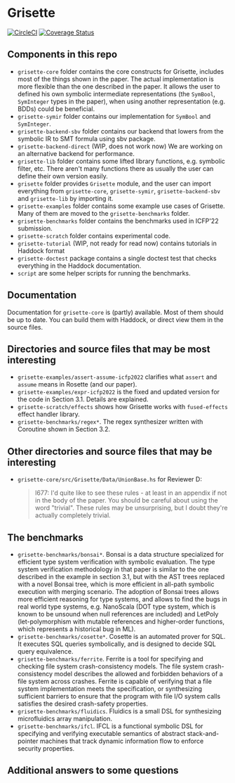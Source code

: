 # Grisette

[![CircleCI](https://circleci.com/gh/lsrcz/grisette-haskell/tree/main.svg?style=svg&circle-token=feae0d11f5760b7966cc8f694337f26317c26b1a)](https://circleci.com/gh/lsrcz/grisette-haskell/tree/main) [![Coverage Status](https://coveralls.io/repos/github/lsrcz/grisette-haskell/badge.svg?branch=main&t=ec2wZa&kill_cache=1)](https://coveralls.io/github/lsrcz/grisette-haskell?branch=main&t=ec2wZa&kill_cache=1)

## Components in this repo

- `grisette-core` folder contains the core constructs for Grisette, includes most of the things shown in the paper.
  The actual implementation is more flexible than the one described in the paper.
  It allows the user to defined his own symbolic intermediate representations (the `SymBool`, `SymInteger` types in the paper),
  when using another representation (e.g. BDDs) could be beneficial.
- `grisette-symir` folder contains our implementation for `SymBool` and `SymInteger`.
- `grisette-backend-sbv` folder contains our backend that lowers from the symbolic IR to SMT formula using sbv package.
- `grisette-backend-direct` (WIP, does not work now) We are working on an alternative backend for performance.
- `grisette-lib` folder contains some lifted library functions, e.g. symbolic filter, etc.
  There aren't many functions there as usually the user can define their own version easily.
- `grisette` folder provides `Grisette` module, and the user can import everything from `grisette-core`, `grisette-symir`, `grisette-backend-sbv` and `grisette-lib` by importing it.
- `grisette-examples` folder contains some example use cases of Grisette. Many of them are moved to the `grisette-benchmarks` folder.
- `grisette-benchmarks` folder contains the benchmarks used in ICFP'22 submission.
- `grisette-scratch` folder contains experimental code.
- `grisette-tutorial` (WIP, not ready for read now) contains tutorials in Haddock format
- `grisette-doctest` package contains a single doctest test that checks everything in the Haddock documentation.
- `script` are some helper scripts for running the benchmarks.

## Documentation
Documentation for `grisette-core` is (partly) available. Most of them should be up to date.
You can build them with Haddock, or direct view them in the source files.

## Directories and source files that may be most interesting
- `grisette-examples/assert-assume-icfp2022` clarifies what `assert` and `assume` means in Rosette (and our paper).
- `grisette-examples/expr-icfp2022` is the fixed and updated version for the code in Section 3.1.
   Details are explained.
- `grisette-scratch/effects` shows how Grisette works with `fused-effects` effect handler library.
- `grisette-benchmarks/regex*`. The regex synthesizer written with Coroutine shown in Section 3.2.

## Other directories and source files that may be interesting
- `grisette-core/src/Grisette/Data/UnionBase.hs` for Reviewer D:
  > l677: I'd quite like to see these rules - at least in an appendix if not in the body of the paper. You should be careful about using the word "trivial". These rules may be unsurprising, but I doubt they're actually completely trivial.

## The benchmarks
- `grisette-benchmarks/bonsai*`. Bonsai is a data structure specialized for efficient type system verification with symbolic evaluation.
The type system verification methodology in that paper is similar to the one described in the example in section 3.1,
but with the AST trees replaced with a novel Bonsai tree, which is more efficient in all-path symbolic execution with merging scenario.
The adoption of Bonsai trees allows more efficient reasoning for type systems, and allows to find the bugs in real world type systems,
e.g. NanoScala (DOT type system, which is known to be unsound when null references are included) and LetPoly (let-polymorphism with mutable references and higher-order functions, which represents a historical bug in ML).
- `grisette-benchmarks/cosette*`. Cosette is an automated prover for SQL.
It executes SQL queries symbolically, and is designed to decide SQL query equivalence.
- `grisette-benchmarks/ferrite`. Ferrite is a tool for specifying and checking file system crash-consistency models. The file system crash-consistency model describes the allowed and forbidden behaviors of a file system across crashes. Ferrite is capable of verifying that a file system implementation meets the specification, or synthesizing sufficient barriers to ensure that the program with file I/O system calls satisfies the desired crash-safety properties.
- `grisette-benchmarks/fluidics`. Fluidics is a small DSL for synthesizing microfluidics array manipulation.
- `grisette-benchmarks/ifcl`. IFCL is a functional symbolic DSL for specifying and verifying executable semantics of abstract stack-and-pointer machines that track dynamic information flow to enforce security properties.


## Additional answers to some questions
